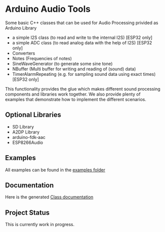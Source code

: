 # Arduino Audio Tools

Some basic C++ classes that can be used for Audio Processing privided as Arduino Library

- a simple I2S class (to read and write to the internal I2S) [ESP32 only]
- a simple ADC class (to read analog data with the help of I2S) [ESP32 only]
- Converters
- Notes (Frequencies of notes)
- SineWaveGenerator (to generate some sine tone)
- NBuffer (Multi buffer for writing and reading of (sound) data)
- TimerAlarmRepeating (e.g. for sampling sound data using exact times) [ESP32 only]

This functionality provides the glue which makes different sound processing components and libraries work together.
We also provide plenty of examples that demonstrate how to implement the different scenarios.

## Optional Libraries

- SD Library
- A2DP Library
- arduino-fdk-aac
- ESP8266Audio

## Examples

All examples can be found in the [examples folder](https://github.com/pschatzmann/arduino-sound-tools/tree/main/examples)

## Documentation

Here is the generated [Class documentation](https://pschatzmann.github.io/arduino-sound-tools/html/annotated.html)

## Project Status

This is currently work in progress. 


